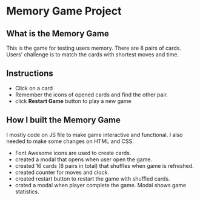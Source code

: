 # Memory Game Project


## What is the Memory Game
This is the game for testing users memory. There are 8 pairs of cards. Users' challenge is to match the cards with shortest moves and time.


## Instructions
* Click on a card
* Remember the icons of opened cards and find the other pair.
* click **Restart Game** button to play a new game


## How I built the Memory Game
I mostly code on JS file to make game interactive and functional. I also needed to make some changes on HTML and CSS.
* Font Awesome icons are used to create cards.
* created a modal that opens when user open the game.
* created 16 cards (8 pairs in total) that shuffles when game is refreshed.
* created counter for moves and clock. 
* created restart button to restart the game with shuffled cards.
* crated a modal when player complete the game. Modal shows game statistics.
